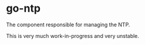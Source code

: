 # go-ntp
The component responsible for managing the NTP.

This is very much work-in-progress and very unstable.
